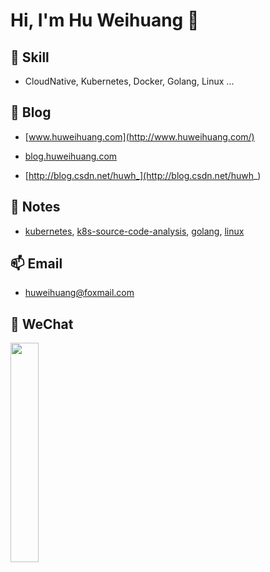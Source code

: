 # Hi, I'm Hu Weihuang 👋

<!--
**huweihuang/huweihuang** is a ✨ _special_ ✨ repository because its `README.md` (this file) appears on your GitHub profile.

Here are some ideas to get you started:

- 🔭 I’m currently working on ...
- 🌱 I’m currently learning ...
- 👯 I’m looking to collaborate on ...
- 🤔 I’m looking for help with ...
- 💬 Ask me about ...
- 📫 How to reach me: ...
- 😄 Pronouns: ...
- ⚡ Fun fact: ...
-->

## 🔭  Skill

- CloudNative, Kubernetes, Docker, Golang, Linux ...

## 💬  Blog

- [www.huweihuang.com](http://www.huweihuang.com/)

- [blog.huweihuang.com](http://blog.huweihuang.com/)

- [http://blog.csdn.net/huwh_](http://blog.csdn.net/huwh_)

## 🌱  Notes

- [kubernetes](http://www.huweihuang.com/kubernetes-notes), [k8s-source-code-analysis](http://www.huweihuang.com/k8s-source-code-analysis/), [golang](http://www.huweihuang.com/golang-notes), [linux](http://www.huweihuang.com/linux-notes)

## 📫  Email

- huweihuang@foxmail.com

## 👯 WeChat 

<img src="https://res.cloudinary.com/dqxtn0ick/image/upload/v1551600382/blog/wechat-public-acconut.jpg" width="30%" >

